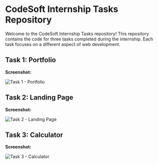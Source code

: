 # CodeSoft Internship Tasks Repository

Welcome to the CodeSoft Internship Tasks repository! This repository contains the code for three tasks completed during the internship. Each task focuses on a different aspect of web development.

## Task 1: Portfolio

**Screenshot:**

![Task 1 - Portfolio](https://github.com/ErShubham4u/Frontend-Development/assets/100616631/5bdf1c9c-54b6-46ea-8d52-b26915f34767)

## Task 2: Landing Page

**Screenshot:**

![Task 2 - Landing Page](https://github.com/ErShubham4u/Frontend-Development/assets/100616631/26e80b62-aaf7-451a-91a2-c84d48cff64e)

## Task 3: Calculator

**Screenshot:**

![Task 3 - Calculator](https://github.com/ErShubham4u/Frontend-Development/assets/100616631/9889f6d8-afbc-4ed8-bb6c-3518608da0cb)
